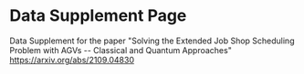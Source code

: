 # Data Supplement Page
Data Supplement for the paper "Solving the Extended Job Shop Scheduling Problem with AGVs -- Classical and Quantum 
    Approaches"
https://arxiv.org/abs/2109.04830
